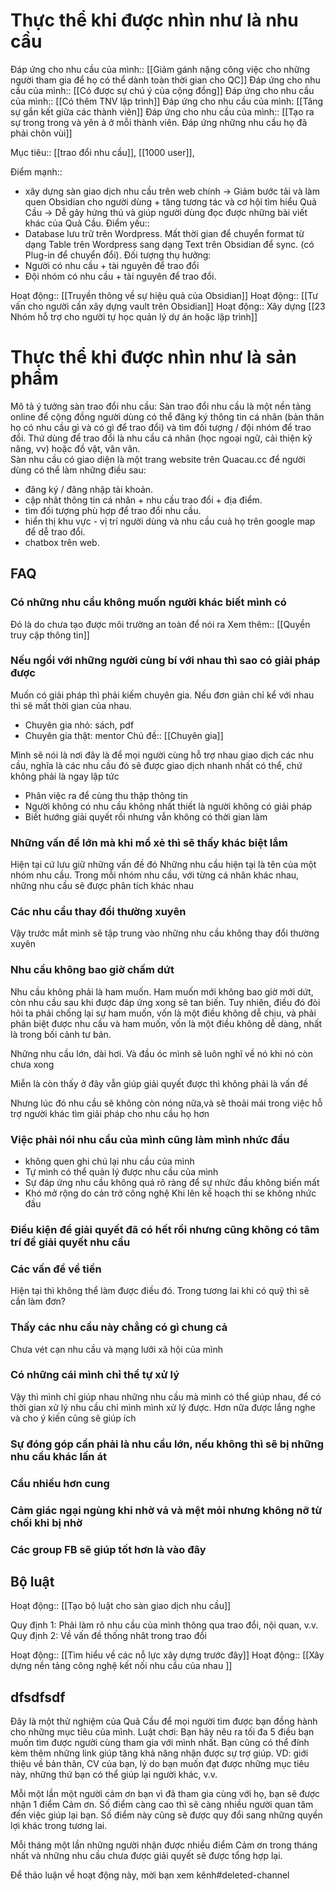 # Thực thể khi được nhìn như là nhu cầu
Đáp ứng cho nhu cầu của mình:: [[Giảm gánh nặng công việc cho những người tham gia để họ có thể dành toàn thời gian cho QC]]
Đáp ứng cho nhu cầu của mình:: [[Có được sự chú ý của cộng đồng]]
Đáp ứng cho nhu cầu của mình:: [[Có thêm TNV lập trình]]
Đáp ứng cho nhu cầu của mình: [[Tăng sự gắn kết giữa các thành viên]]
Đáp ứng cho nhu cầu của mình:: [[Tạo ra sự trong trong và yên ả ở mỗi thành viên. Đáp ứng những nhu cầu họ đã phải chôn vùi]]

Mục tiêu:: [[trao đổi nhu cầu]], [[1000 user]], 

Điểm mạnh:: 
- xây dựng sàn giao dịch nhu cầu trên web chính → Giảm bước tải và làm quen Obsidian cho người dùng + tăng tương tác và cơ hội tìm hiểu Quả Cầu → Dễ gây hứng thú và giúp người dùng đọc được những bài viết khác của Quả Cầu.
Điểm yếu::
- Database lưu trữ trên Wordpress. Mất thời gian để chuyển format từ dạng Table trên Wordpress sang dạng Text trên Obsidian để sync. (có Plug-in để chuyển đổi). 
Đối tượng thụ hưởng: 
- Người có nhu cầu + tài nguyên để trao đổi
- Đội nhóm có nhu cầu + tài nguyên để trao đổi.

Hoạt động:: [[Truyền thông về sự hiệu quả của Obsidian]]
Hoạt động:: [[Tư vấn cho người cần xây dựng vault trên Obsidian]]
Hoạt động:: Xây dựng [[23 Nhóm hỗ trợ cho người tự học quản lý dự án hoặc lập trình]]
# Thực thể khi được nhìn như là sản phẩm
Mô tả ý tưởng sàn trao đổi nhu cầu:
Sàn trao đổi nhu cầu là một nền tảng online để cộng đồng người dùng có thể đăng ký thông tin cá nhân (bản thân họ có nhu cầu gì và có gì để trao đổi) và tìm đối tượng / đội nhóm để trao đổi. Thứ dùng để trao đổi là nhu cầu cá nhân (học ngoại ngữ, cải thiện kỹ năng, vv) hoặc đồ vật, vân vân.  
Sàn nhu cầu có giao diện là một trang website trên Quacau.cc để người dùng có thể làm những điều sau:
- đăng ký / đăng nhập tài khoản.
- cập nhât thông tin cá nhân + nhu cầu trao đổi + địa điểm.
- tìm đối tượng phù hợp để trao đổi nhu cầu.
- hiển thị khu vực - vị trí người dùng và nhu cầu cuả họ trên google map để dễ trao đổi.
- chatbox trên web.


## FAQ
### Có những nhu cầu không muốn người khác biết mình có
Đó là do chưa tạo được môi trường an toàn để nói ra
Xem thêm:: [[Quyền truy cập thông tin]]
### Nếu ngồi với những người cùng bí với nhau thì sao có giải pháp được
Muốn có giải pháp thì phải kiếm chuyên gia. Nếu đơn giản chỉ kể với nhau thì sẽ mất thời gian của nhau. 

- Chuyên gia nhỏ: sách, pdf
- Chuyên gia thật: mentor
Chủ đề:: [[Chuyên gia]]

Mình sẽ nói là nơi đây là để mọi người cùng hỗ trợ nhau giao dịch các nhu cầu, nghĩa là các nhu cầu đó sẽ được giao dịch nhanh nhất có thể, chứ không phải là ngay lập tức

- Phân việc ra để cùng thu thập thông tin
- Người không có nhu cầu không nhất thiết là người không có giải pháp
- Biết hướng giải quyết rồi nhưng vẫn không có thời gian làm

### Những vấn đề lớn mà khi mổ xẻ thì sẽ thấy khác biệt lắm
Hiện tại cứ lưu giữ những vấn đề đó 
Những nhu cầu hiện tại là tên của một nhóm nhu cầu. Trong mỗi nhóm nhu cầu, với từng cá nhân khác nhau, những nhu cầu sẽ được phân tích khác nhau

### Các nhu cầu thay đổi thường xuyên
Vậy trước mắt mình sẽ tập trung vào những nhu cầu không thay đổi thường xuyên

### Nhu cầu không bao giờ chấm dứt
Nhu cầu không phải là ham muốn. Ham muốn mới không bao giờ mới dứt, còn nhu cầu sau khi được đáp ứng xong sẽ tan biến. Tuy nhiên, điều đó đòi hỏi ta phải chống lại sự ham muốn, vốn là một điều không dễ chịu, và phải phân biệt được nhu cầu và ham muốn, vốn là một điều không dễ dàng, nhất là trong bối cảnh tư bản.

Những nhu cầu lớn, dài hơi. Và đầu óc mình sẽ luôn nghĩ về nó khi nó còn chưa xong

Miễn là còn thấy ở đây vẫn giúp giải quyết được thì không phải là vấn đề

Nhưng lúc đó nhu cầu sẽ không còn nóng nữa,và sẽ thoải mái trong việc hỗ trợ người khác tìm giải pháp cho nhu cầu họ hơn
### Việc phải nói nhu cầu của mình cũng làm mình nhức đầu
- không quen ghi chú lại nhu cầu của mình
- Tự mình có thể quản lý được nhu cầu của mình
- Sự đáp ứng nhu cầu không quá rõ ràng để sự nhức đầu không biến mất
- Khó mở rộng do cản trở công nghệ
Khi lên kế hoạch thi se không nhức đầu

### Điều kiện để giải quyết đã có hết rồi nhưng cũng không có tâm trí để giải quyết nhu cầu

### Các vấn đề về tiền
Hiện tại thì không thể làm được điều đó. Trong tương lai khi có quỹ thì sẽ cần làm đơn? 

### Thấy các nhu cầu này chẳng có gì chung cả
Chưa vét cạn nhu cầu và mạng lưới xã hội của mình

### Có những cái mình chỉ thể tự xử lý
Vậy thì mình chỉ giúp nhau những nhu cầu mà mình có thể giúp nhau, để có thời gian xử lý nhu cầu chỉ mình mình xử lý được. Hơn nữa được lắng nghe và cho ý kiến cũng sẽ giúp ích

### Sự đóng góp cần phải là nhu cầu lớn, nếu không thì sẽ bị những nhu cầu khác lấn át


### Cầu nhiều hơn cung

### Cảm giác ngại ngùng khi nhờ vả và mệt mỏi nhưng không nỡ từ chối khi bị nhờ

### Các group FB sẽ giúp tốt hơn là vào đây

## Bộ luật
Hoạt động:: [[Tạo bộ luật cho sàn giao dịch nhu cầu]]

Quy định 1: Phải làm rõ nhu cầu của mình thông qua trao đổi, nội quan, v.v.
Quy định 2: Về vấn đề thống nhât trong trao đổi

Hoạt động:: [[Tìm hiểu về các nỗ lực xây dựng trước đây]]
Hoạt động:: [[Xây dựng nền tảng công nghệ kết nối nhu cầu của nhau ]]

## dfsdfsdf
Đây là một thử nghiệm của Quả Cầu để mọi người tìm được bạn đồng hành cho những mục tiêu của mình. Luật chơi: Bạn hãy nêu ra tối đa 5 điều bạn muốn tìm được người cùng tham gia với mình nhất. Bạn cũng có thể đính kèm thêm những link giúp tăng khả năng nhận được sự trợ giúp. VD: giới thiệu về bản thân, CV của bạn, lý do bạn muốn đạt được những mục tiêu này, những thứ bạn có thể giúp lại người khác, v.v. 

Mỗi một lần một người cảm ơn bạn vì đã tham gia cùng với họ, bạn sẽ được nhận 1 điểm Cảm ơn. Số điểm càng cao thì sẽ càng nhiều người quan tâm đến việc giúp lại bạn. Số điểm này cũng sẽ được quy đổi sang những quyền lợi khác trong tương lai. 

Mỗi tháng một lần những người nhận được nhiều điểm Cảm ơn trong tháng nhất và những nhu cầu chưa được giải quyết sẽ được tổng hợp lại. 

Để thảo luận về hoạt động này, mời bạn xem kênh#deleted-channel